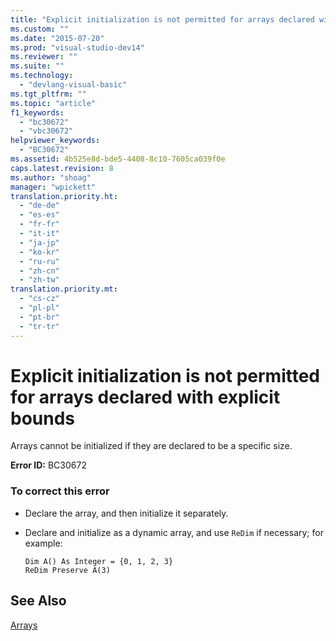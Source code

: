 ```yaml
---
title: "Explicit initialization is not permitted for arrays declared with explicit bounds"
ms.custom: ""
ms.date: "2015-07-20"
ms.prod: "visual-studio-dev14"
ms.reviewer: ""
ms.suite: ""
ms.technology: 
  - "devlang-visual-basic"
ms.tgt_pltfrm: ""
ms.topic: "article"
f1_keywords: 
  - "bc30672"
  - "vbc30672"
helpviewer_keywords: 
  - "BC30672"
ms.assetid: 4b525e8d-bde5-4408-8c10-7605ca039f0e
caps.latest.revision: 8
ms.author: "shoag"
manager: "wpickett"
translation.priority.ht: 
  - "de-de"
  - "es-es"
  - "fr-fr"
  - "it-it"
  - "ja-jp"
  - "ko-kr"
  - "ru-ru"
  - "zh-cn"
  - "zh-tw"
translation.priority.mt: 
  - "cs-cz"
  - "pl-pl"
  - "pt-br"
  - "tr-tr"
---
```

# Explicit initialization is not permitted for arrays declared with explicit bounds
Arrays cannot be initialized if they are declared to be a specific size.  
  
 **Error ID:** BC30672  
  
### To correct this error  
  
-   Declare the array, and then initialize it separately.  
  
-   Declare and initialize as a dynamic array, and use `ReDim` if necessary; for example:  
  
    ```  
    Dim A() As Integer = {0, 1, 2, 3}  
    ReDim Preserve A(3)  
    ```  
  
## See Also  
 [Arrays](../Topic/Arrays%20in%20Visual%20Basic.md)